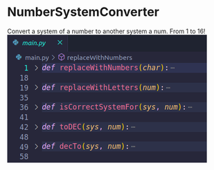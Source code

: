 # NumberSystemConverter
Convert a system of a number to another system a num. From 1 to 16!<br>
![alt text](https://github.com/matyokubov/NumberSystemConverter/blob/master/scrn.png?raw=true)
